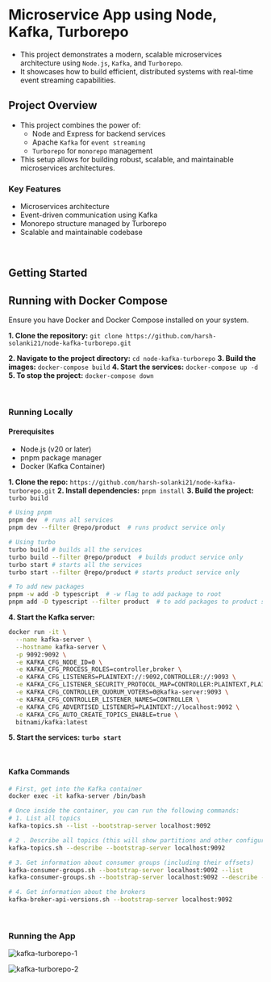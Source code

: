 # Microservice App using Node, Kafka, Turborepo

- This project demonstrates a modern, scalable microservices architecture using `Node.js`, `Kafka`, and `Turborepo`.
- It showcases how to build efficient, distributed systems with real-time event streaming capabilities.

## Project Overview

- This project combines the power of:
  - Node and Express for backend services
  - Apache `Kafka` for `event streaming`
  - `Turborepo` for `monorepo` management
- This setup allows for building robust, scalable, and maintainable microservices architectures.

### Key Features

- Microservices architecture
- Event-driven communication using Kafka
- Monorepo structure managed by Turborepo
- Scalable and maintainable codebase

<br />

## Getting Started

## Running with Docker Compose

Ensure you have Docker and Docker Compose installed on your system.

**1. Clone the repository:** `git clone https://github.com/harsh-solanki21/node-kafka-turborepo.git`

**2. Navigate to the project directory:** `cd node-kafka-turborepo`
**3. Build the images:** `docker-compose build`
**4. Start the services:** `docker-compose up -d`
**5. To stop the project:** `docker-compose down`

<br />

### Running Locally

#### Prerequisites

- Node.js (v20 or later)
- pnpm package manager
- Docker (Kafka Container)

**1. Clone the repo:** `https://github.com/harsh-solanki21/node-kafka-turborepo.git`
**2. Install dependencies:** `pnpm install`
**3. Build the project:** `turbo build`

```bash
# Using pnpm
pnpm dev  # runs all services
pnpm dev --filter @repo/product  # runs product service only

# Using turbo
turbo build # builds all the services
turbo build --filter @repo/product  # builds product service only
turbo start # starts all the services
turbo start --filter @repo/product # starts product service only

# To add new packages
pnpm -w add -D typescript  # -w flag to add package to root
pnpm add -D typescript --filter product  # to add packages to product service
```

**4. Start the Kafka server:**

```bash
docker run -it \
  --name kafka-server \
  --hostname kafka-server \
  -p 9092:9092 \
  -e KAFKA_CFG_NODE_ID=0 \
  -e KAFKA_CFG_PROCESS_ROLES=controller,broker \
  -e KAFKA_CFG_LISTENERS=PLAINTEXT://:9092,CONTROLLER://:9093 \
  -e KAFKA_CFG_LISTENER_SECURITY_PROTOCOL_MAP=CONTROLLER:PLAINTEXT,PLAINTEXT:PLAINTEXT \
  -e KAFKA_CFG_CONTROLLER_QUORUM_VOTERS=0@kafka-server:9093 \
  -e KAFKA_CFG_CONTROLLER_LISTENER_NAMES=CONTROLLER \
  -e KAFKA_CFG_ADVERTISED_LISTENERS=PLAINTEXT://localhost:9092 \
  -e KAFKA_CFG_AUTO_CREATE_TOPICS_ENABLE=true \
  bitnami/kafka:latest
```

**5. Start the services: `turbo start`**

<br />

#### Kafka Commands

```bash
# First, get into the Kafka container
docker exec -it kafka-server /bin/bash

# Once inside the container, you can run the following commands:
# 1. List all topics
kafka-topics.sh --list --bootstrap-server localhost:9092

# 2 . Describe all topics (this will show partitions and other configurations)
kafka-topics.sh --describe --bootstrap-server localhost:9092

# 3. Get information about consumer groups (including their offsets)
kafka-consumer-groups.sh --bootstrap-server localhost:9092 --list
kafka-consumer-groups.sh --bootstrap-server localhost:9092 --describe --all-groups

# 4. Get information about the brokers
kafka-broker-api-versions.sh --bootstrap-server localhost:9092
```

<br />

### Running the App

![kafka-turborepo-1](https://github.com/user-attachments/assets/dc0b8586-6d8a-41bc-98b9-f0b6aa9acae7)

![kafka-turborepo-2](https://github.com/user-attachments/assets/6acefeaa-5bb2-4166-88e8-7d212b4e1ef6)
